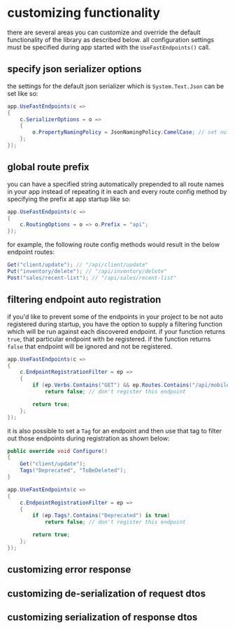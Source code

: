 # customizing functionality
there are several areas you can customize and override the default functionality of the library as described below. 
all configuration settings must be specified during app started with the `UseFastEndpoints()` call.

## specify json serializer options
the settings for the default json serializer which is `System.Text.Json` can be set like so:
```csharp
app.UseFastEndpoints(c =>
{
    c.SerializerOptions = o =>
    {
        o.PropertyNamingPolicy = JsonNamingPolicy.CamelCase; // set null for pascal case
    };
});
```

## global route prefix
you can have a specified string automatically prepended to all route names in your app instead of repeating it in each and every route config method by specifying the prefix at app startup like so:
```csharp
app.UseFastEndpoints(c =>
{
    c.RoutingOptions = o => o.Prefix = "api";
});
```
for example, the following route config methods would result in the below endpoint routes:
```csharp
Get("client/update"); // "/api/client/update"
Put("inventory/delete"); // "/api/inventory/delete"
Post("sales/recent-list"); // "/api/sales/recent-list"
```

## filtering endpoint auto registration
if you'd like to prevent some of the endpoints in your project to be not auto registered during startup, you have the option to supply a filtering function which will be run against each discovered endpoint. if your function returns `true`, that particular endpoint with be registered. if the function returns `false` that endpoint will be ignored and not be registered.
```csharp
app.UseFastEndpoints(c =>
{
    c.EndpointRegistrationFilter = ep =>
    {
        if (ep.Verbs.Contains("GET") && ep.Routes.Contains("/api/mobile/test"))
            return false; // don't register this endpoint

        return true;
    };
});
```
it is also possible to set a `Tag` for an endpoint and then use that tag to filter out those endpoints during registration as shown below:
```csharp
public override void Configure()
{
    Get("client/update");
    Tags("Deprecated", "ToBeDeleted");
}

app.UseFastEndpoints(c =>
{
    c.EndpointRegistrationFilter = ep =>
    {
        if (ep.Tags?.Contains("Deprecated") is true)
            return false; // don't register this endpoint

        return true;
    };
});
```

## customizing error response

## customizing de-serialization of request dtos

## customizing serialization of response dtos
